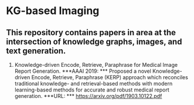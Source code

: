 # KG-based Imaging 

## This repository contains papers in area at the intersection of knowledge graphs, images, and text generation. 

1. Knowledge-driven Encode, Retrieve, Paraphrase for Medical Image Report Generation.
***AAAI 2019: *** Proposed a novel Knowledge-driven Encode, Retrieve, Paraphrase (KERP) approach which reconciles traditional knowledge- and retrieval-based methods with modern
learning-based methods for accurate and robust medical report generation.
***URL: *** https://arxiv.org/pdf/1903.10122.pdf
